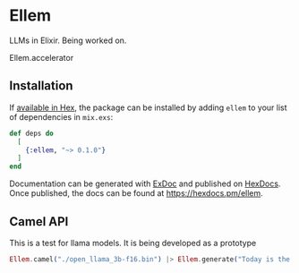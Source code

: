 # Ellem

LLMs in Elixir. Being worked on.

Ellem.accelerator

## Installation

If [available in Hex](https://hex.pm/docs/publish), the package can be installed
by adding `ellem` to your list of dependencies in `mix.exs`:

```elixir
def deps do
  [
    {:ellem, "~> 0.1.0"}
  ]
end
```

Documentation can be generated with [ExDoc](https://github.com/elixir-lang/ex_doc)
and published on [HexDocs](https://hexdocs.pm). Once published, the docs can
be found at <https://hexdocs.pm/ellem>.

## Camel API

This is a test for llama models. It is being developed as a prototype

```elixir
Ellem.camel("./open_llama_3b-f16.bin") |> Ellem.generate("Today is the best day to")
```
